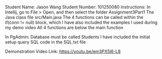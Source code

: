 Student Name: Jason Wang
Student Number: 101250080
Instructions:
    In Intellij, go to File > Open, and then select the folder Assignment3Part1
    The Java class file src/Main.java
    The 4 functions can be called within the if(conn != null) block, which I have also included the examples I used during my demo video
    All 4 functions are below the main function

In PgAdmin:
    Database must be called Students
    I have included the initial setup query SQL code in the SQL.txt file

Demonstration Video Link: https://youtu.be/em3PX5l6-L8